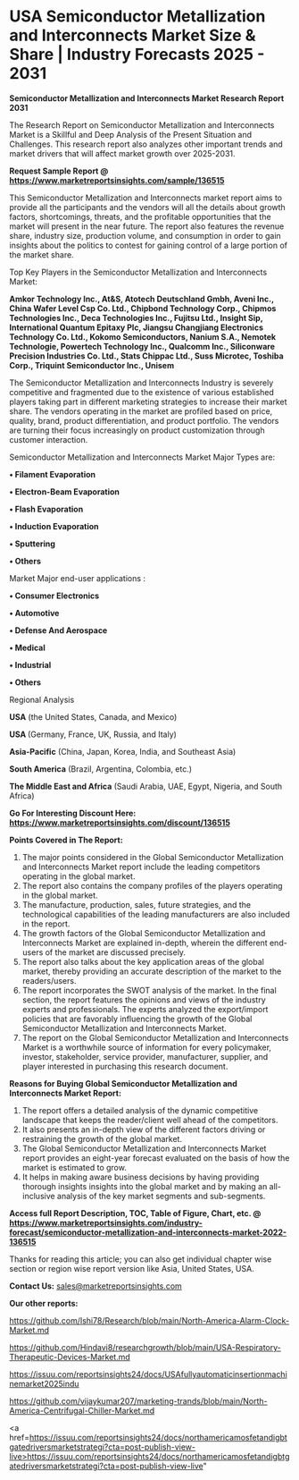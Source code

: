 # USA Semiconductor Metallization and Interconnects Market Size & Share | Industry Forecasts 2025 - 2031

<strong>Semiconductor Metallization and Interconnects Market Research Report 2031</strong>

The Research Report on Semiconductor Metallization and Interconnects Market is a Skillful and Deep Analysis of the Present Situation and Challenges. This research report also analyzes other important trends and market drivers that will affect market growth over 2025-2031.

<strong>Request Sample Report @ <a href=https://www.marketreportsinsights.com/sample/136515>https://www.marketreportsinsights.com/sample/136515</a></strong>

This Semiconductor Metallization and Interconnects market report aims to provide all the participants and the vendors will all the details about growth factors, shortcomings, threats, and the profitable opportunities that the market will present in the near future. The report also features the revenue share, industry size, production volume, and consumption in order to gain insights about the politics to contest for gaining control of a large portion of the market share.

Top Key Players in the Semiconductor Metallization and Interconnects Market:

<strong>Amkor Technology Inc., At&S, Atotech Deutschland Gmbh, Aveni Inc., China Wafer Level Csp Co. Ltd., Chipbond Technology Corp., Chipmos Technologies Inc., Deca Technologies Inc., Fujitsu Ltd., Insight Sip, International Quantum Epitaxy Plc, Jiangsu Changjiang Electronics Technology Co. Ltd., Kokomo Semiconductors, Nanium S.A., Nemotek Technologie, Powertech Technology Inc., Qualcomm Inc., Siliconware Precision Industries Co. Ltd., Stats Chippac Ltd., Suss Microtec, Toshiba Corp., Triquint Semiconductor Inc., Unisem</strong>

The Semiconductor Metallization and Interconnects Industry is severely competitive and fragmented due to the existence of various established players taking part in different marketing strategies to increase their market share. The vendors operating in the market are profiled based on price, quality, brand, product differentiation, and product portfolio. The vendors are turning their focus increasingly on product customization through customer interaction.

Semiconductor Metallization and Interconnects Market Major Types are:

<strong>• Filament Evaporation

• Electron-Beam Evaporation

• Flash Evaporation

• Induction Evaporation

• Sputtering

• Others</strong>

Market Major end-user applications :

<strong>• Consumer Electronics

• Automotive

• Defense And Aerospace

• Medical

• Industrial

• Others</strong>

Regional Analysis

</u><strong><b>USA</b></strong> (the United States, Canada, and Mexico)

<strong><b>USA </b></strong>(Germany, France, UK, Russia, and Italy)

<strong><b>Asia-Pacific</b></strong> (China, Japan, Korea, India, and Southeast Asia)

<strong><b>South America</b></strong> (Brazil, Argentina, Colombia, etc.)

<strong><b>The Middle East and Africa</b></strong> (Saudi Arabia, UAE, Egypt, Nigeria, and South Africa)

<strong>Go For Interesting Discount Here: <a href=https://www.marketreportsinsights.com/discount/136515>https://www.marketreportsinsights.com/discount/136515</a></strong>

<strong>Points Covered in The Report:</strong>
<ol>
  <li>The major points considered in the Global Semiconductor Metallization and Interconnects Market report include the leading competitors operating in the global market.</li>
  <li>The report also contains the company profiles of the players operating in the global market.</li>
  <li>The manufacture, production, sales, future strategies, and the technological capabilities of the leading manufacturers are also included in the report.</li>
  <li>The growth factors of the Global Semiconductor Metallization and Interconnects Market are explained in-depth, wherein the different end-users of the market are discussed precisely.</li>
  <li>The report also talks about the key application areas of the global market, thereby providing an accurate description of the market to the readers/users.</li>
  <li>The report incorporates the SWOT analysis of the market. In the final section, the report features the opinions and views of the industry experts and professionals. The experts analyzed the export/import policies that are favorably influencing the growth of the Global Semiconductor Metallization and Interconnects Market.</li>
  <li>The report on the Global Semiconductor Metallization and Interconnects Market is a worthwhile source of information for every policymaker, investor, stakeholder, service provider, manufacturer, supplier, and player interested in purchasing this research document.</li>
</ol>
<strong>Reasons for Buying Global Semiconductor Metallization and Interconnects Market Report:</strong>

<ol>
  <li>The report offers a detailed analysis of the dynamic competitive landscape that keeps the reader/client well ahead of the competitors.</li>
  <li>It also presents an in-depth view of the different factors driving or restraining the growth of the global market.</li>
  <li>The Global Semiconductor Metallization and Interconnects Market report provides an eight-year forecast evaluated on the basis of how the market is estimated to grow.</li>
  <li>It helps in making aware business decisions by having providing thorough insights insights into the global market and by making an all-inclusive analysis of the key market segments and sub-segments.</li>
</ol>
<strong>Access full Report Description, TOC, Table of Figure, Chart, etc. @ <a href=https://www.marketreportsinsights.com/industry-forecast/semiconductor-metallization-and-interconnects-market-2022-136515>https://www.marketreportsinsights.com/industry-forecast/semiconductor-metallization-and-interconnects-market-2022-136515</a></strong>


Thanks for reading this article; you can also get individual chapter wise section or region wise report version like Asia, United States, USA.

<strong>Contact Us:</strong>
sales@marketreportsinsights.com

<strong>Our other reports:</strong>

<a href=https://github.com/Ishi78/Research/blob/main/North-America-Alarm-Clock-Market.md>https://github.com/Ishi78/Research/blob/main/North-America-Alarm-Clock-Market.md</a>

<a href=https://github.com/Hindavi8/researchgrowth/blob/main/USA-Respiratory-Therapeutic-Devices-Market.md>https://github.com/Hindavi8/researchgrowth/blob/main/USA-Respiratory-Therapeutic-Devices-Market.md</a>

<a href=https://issuu.com/reportsinsights24/docs/USAfullyautomaticinsertionmachinemarket2025indu>https://issuu.com/reportsinsights24/docs/USAfullyautomaticinsertionmachinemarket2025indu</a>

<a href=https://github.com/vijaykumar207/marketing-trands/blob/main/North-America-Centrifugal-Chiller-Market.md>https://github.com/vijaykumar207/marketing-trands/blob/main/North-America-Centrifugal-Chiller-Market.md</a>

<a href=https://issuu.com/reportsinsights24/docs/northamericamosfetandigbtgatedriversmarketstrategi?cta=post-publish-view-live>https://issuu.com/reportsinsights24/docs/northamericamosfetandigbtgatedriversmarketstrategi?cta=post-publish-view-live</a>"
